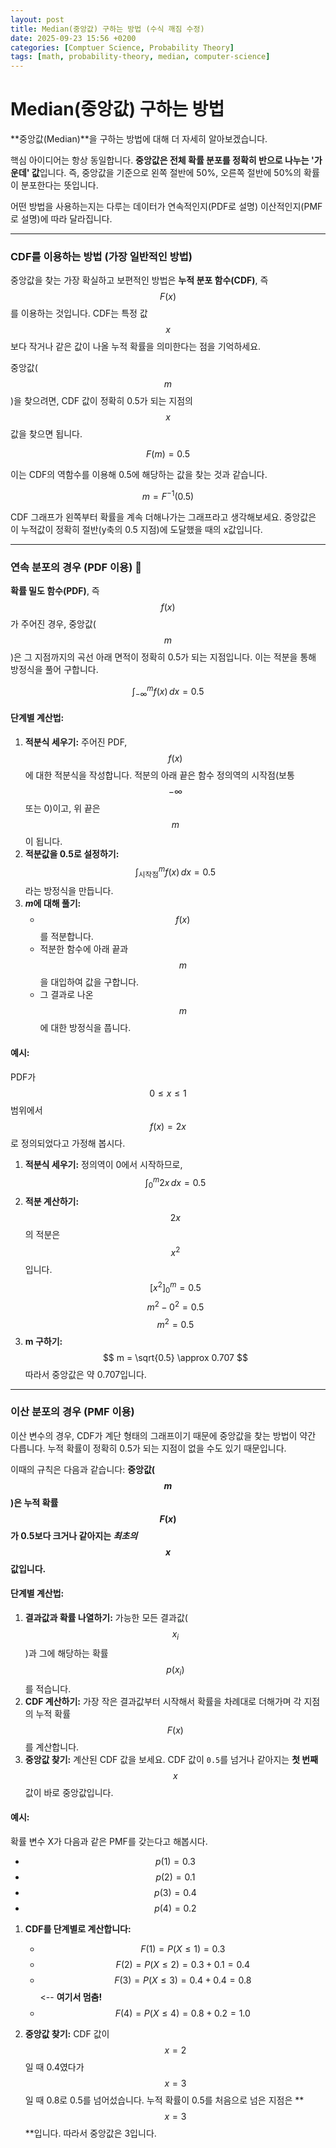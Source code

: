 ```yaml
---
layout: post
title: Median(중앙값) 구하는 방법 (수식 깨짐 수정)
date: 2025-09-23 15:56 +0200
categories: [Comptuer Science, Probability Theory]
tags: [math, probability-theory, median, computer-science]
---
```


# Median(중앙값) 구하는 방법

**중앙값(Median)**을 구하는 방법에 대해 더 자세히 알아보겠습니다.

핵심 아이디어는 항상 동일합니다. **중앙값은 전체 확률 분포를 정확히 반으로 나누는 '가운데' 값**입니다. 즉, 중앙값을 기준으로 왼쪽 절반에 50%, 오른쪽 절반에 50%의 확률이 분포한다는 뜻입니다.

어떤 방법을 사용하는지는 다루는 데이터가 연속적인지(PDF로 설명) 이산적인지(PMF로 설명)에 따라 달라집니다.

---

### CDF를 이용하는 방법 (가장 일반적인 방법)

중앙값을 찾는 가장 확실하고 보편적인 방법은 **누적 분포 함수(CDF)**, 즉 $$F(x)$$를 이용하는 것입니다. CDF는 특정 값 $$x$$보다 작거나 같은 값이 나올 누적 확률을 의미한다는 점을 기억하세요.

중앙값($$m$$)을 찾으려면, CDF 값이 정확히 0.5가 되는 지점의 $$x$$값을 찾으면 됩니다.

$$
F(m) = 0.5
$$

이는 CDF의 역함수를 이용해 0.5에 해당하는 값을 찾는 것과 같습니다.

$$
m = F^{-1}(0.5)
$$

CDF 그래프가 왼쪽부터 확률을 계속 더해나가는 그래프라고 생각해보세요. 중앙값은 이 누적값이 정확히 절반(y축의 0.5 지점)에 도달했을 때의 x값입니다.

---

### 연속 분포의 경우 (PDF 이용) 🌊

**확률 밀도 함수(PDF)**, 즉 $$f(x)$$가 주어진 경우, 중앙값($$m$$)은 그 지점까지의 곡선 아래 면적이 정확히 0.5가 되는 지점입니다. 이는 적분을 통해 방정식을 풀어 구합니다.

$$
\int_{-\infty}^{m} f(x) \,dx = 0.5
$$

#### **단계별 계산법:**

1.  **적분식 세우기:** 주어진 PDF, $$f(x)$$에 대한 적분식을 작성합니다. 적분의 아래 끝은 함수 정의역의 시작점(보통 $$-\infty$$ 또는 0)이고, 위 끝은 $$m$$이 됩니다.
2.  **적분값을 0.5로 설정하기:** $$\int_{\text{시작점}}^{m} f(x) \,dx = 0.5$$ 라는 방정식을 만듭니다.
3.  ***m*에 대해 풀기:**
    * $$f(x)$$를 적분합니다.
    * 적분한 함수에 아래 끝과 $$m$$을 대입하여 값을 구합니다.
    * 그 결과로 나온 $$m$$에 대한 방정식을 풉니다.

#### **예시:**

PDF가 $$0 \le x \le 1$$ 범위에서 $$f(x) = 2x$$로 정의되었다고 가정해 봅시다.

1.  **적분식 세우기:** 정의역이 0에서 시작하므로,
    $$ \int_{0}^{m} 2x \,dx = 0.5 $$
2.  **적분 계산하기:** $$2x$$의 적분은 $$x^2$$입니다.
    $$ [x^2]_0^m = 0.5 $$
    $$ m^2 - 0^2 = 0.5 $$
    $$ m^2 = 0.5 $$
3.  **m 구하기:**
    $$ m = \sqrt{0.5} \approx 0.707 $$
    따라서 중앙값은 약 0.707입니다.

---

### 이산 분포의 경우 (PMF 이용)

이산 변수의 경우, CDF가 계단 형태의 그래프이기 때문에 중앙값을 찾는 방법이 약간 다릅니다. 누적 확률이 정확히 0.5가 되는 지점이 없을 수도 있기 때문입니다.

이때의 규칙은 다음과 같습니다: **중앙값($$m$$)은 누적 확률 $$F(x)$$가 0.5보다 크거나 같아지는 *최초의* $$x$$값입니다.**

#### **단계별 계산법:**

1.  **결과값과 확률 나열하기:** 가능한 모든 결과값($$x_i$$)과 그에 해당하는 확률 $$p(x_i)$$를 적습니다.
2.  **CDF 계산하기:** 가장 작은 결과값부터 시작해서 확률을 차례대로 더해가며 각 지점의 누적 확률 $$F(x)$$를 계산합니다.
3.  **중앙값 찾기:** 계산된 CDF 값을 보세요. CDF 값이 `0.5`를 넘거나 같아지는 **첫 번째** $$x$$값이 바로 중앙값입니다.

#### **예시:**

확률 변수 X가 다음과 같은 PMF를 갖는다고 해봅시다.
* $$p(1) = 0.3$$
* $$p(2) = 0.1$$
* $$p(3) = 0.4$$
* $$p(4) = 0.2$$

1.  **CDF를 단계별로 계산합니다:**
    * $$F(1) = P(X \le 1) = 0.3$$
    * $$F(2) = P(X \le 2) = 0.3 + 0.1 = 0.4$$
    * $$F(3) = P(X \le 3) = 0.4 + 0.4 = 0.8$$  <-- **여기서 멈춤!**
    * $$F(4) = P(X \le 4) = 0.8 + 0.2 = 1.0$$

2.  **중앙값 찾기:** CDF 값이 $$x=2$$일 때 0.4였다가 $$x=3$$일 때 0.8로 0.5를 넘어섰습니다. 누적 확률이 0.5를 처음으로 넘은 지점은 **$$x=3$$**입니다. 따라서 중앙값은 3입니다.